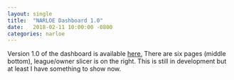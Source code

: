 ```yaml
---
layout: single
title:  "NARLOE Dashboard 1.0"
date:   2018-02-11 10:00:00 -0800
categories: narloe
---
```

Version 1.0 of the dashboard is available [here.](https://app.powerbi.com/view?r=eyJrIjoiMDI1ZDY2NTktYjMyZC00NWE3LTliN2UtYTc3MWYzZWQ5ZThhIiwidCI6IjcxNDQ2OWE0LTg3NmYtNDFkYS05MzRlLWZiYWMyMTEzM2FkNCIsImMiOjF9) There are six pages (middle bottom), league/owner slicer is on the right. This is still in development but at least I have something to show now.
